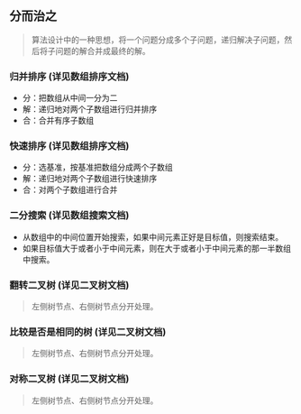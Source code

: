 ## 分而治之
> 算法设计中的一种思想，将一个问题分成多个子问题，递归解决子问题，然后将子问题的解合并成最终的解。

### 归并排序 (详见数组排序文档)
- 分：把数组从中间一分为二
- 解：递归地对两个子数组进行归并排序
- 合：合并有序子数组

### 快速排序 (详见数组排序文档)
- 分：选基准，按基准把数组分成两个子数组
- 解：递归地对两个子数组进行快速排序
- 合：对两个子数组进行合并

### 二分搜索 (详见数组搜索文档)
- 从数组中的中间位置开始搜索，如果中间元素正好是目标值，则搜索结束。
- 如果目标值大于或者小于中间元素，则在大于或者小于中间元素的那一半数组中搜索。

### 翻转二叉树 (详见二叉树文档)
> 左侧树节点、右侧树节点分开处理。

### 比较是否是相同的树 (详见二叉树文档)
> 左侧树节点、右侧树节点分开处理。

### 对称二叉树 (详见二叉树文档)
> 左侧树节点、右侧树节点分开处理。
